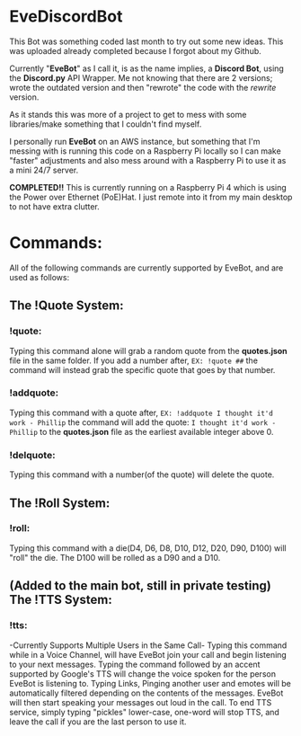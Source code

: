 # EveDiscordBot
This Bot was something coded last month to try out some new ideas. This was uploaded already completed because I forgot about my Github.

Currently "**EveBot**" as I call it, is as the name implies, a **Discord Bot**, using the **Discord.py** API Wrapper. Me not knowing that there are 2 versions; wrote the outdated version and then "rewrote" the code with the *rewrite* version.

As it stands this was more of a project to get to mess with some libraries/make something that I couldn't find myself.

I personally run **EveBot** on an AWS instance, but something that I'm messing with is running this code on a Raspberry Pi locally so I can make "faster" adjustments and also mess around with a Raspberry Pi to use it as a mini 24/7 server.

**COMPLETED!!** This is currently running on a Raspberry Pi 4 which is using the Power over Ethernet (PoE)Hat. I just remote into it from my main desktop to not have extra clutter.

# Commands:
All of the following commands are currently supported by EveBot, and are used as follows:

## The !Quote System:
### !quote:
Typing this command alone will grab a random quote from the **quotes.json** file in the same folder.
If you add a number after, `EX: !quote ##` the command will instead grab the specific quote that goes by that number.

### !addquote:
Typing this command with a quote after, `EX: !addquote I thought it'd work - Phillip` the command will add the quote: `I thought it'd work - Phillip` to the **quotes.json** file as the earliest available integer above 0.

### !delquote:
Typing this command with a number(of the quote) will delete the quote.

## The !Roll System:
### !roll:
Typing this command with a die(D4, D6, D8, D10, D12, D20, D90, D100) will "roll" the die.
The D100 will be rolled as a D90 and a D10.

## (Added to the main bot, still in private testing) The !TTS System:
### !tts:
-Currently Supports Multiple Users in the Same Call-
Typing this command while in a Voice Channel, will have EveBot join your call and begin listening to your next messages.
Typing the command followed by an accent supported by Google's TTS will change the voice spoken for the person EveBot is listening to.
Typing Links, Pinging another user and emotes will be automatically filtered depending on the contents of the messages.
EveBot will then start speaking your messages out loud in the call.
To end TTS service, simply typing "pickles" lower-case, one-word will stop TTS, and leave the call if you are the last person to use it.
